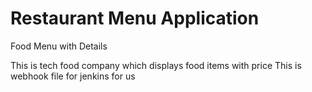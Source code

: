 # Restaurant Menu Application

Food Menu with Details

This is tech food company which displays food items with price
This is webhook file for jenkins for us 
